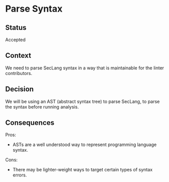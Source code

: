 # Parse Syntax

## Status

Accepted

## Context

We need to parse SecLang syntax in a way that is maintainable for the linter contributors.

## Decision

We will be using an AST (abstract syntax tree) to parse SecLang, to parse the syntax before running analysis.

## Consequences

Pros:
- ASTs are a well understood way to represent programming language syntax.

Cons:
- There may be lighter-weight ways to target certain types of syntax errors.
